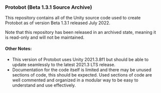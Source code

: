 ### Protobot (Beta 1.3.1 Source Archive)

This repository contains all of the Unity source code used to create Protobot as of version Beta 1.3.1 released July 2022.

Note that this repository has been released in an archived state, meaning it is read-only and will not be maintained.

#### Other Notes:
- This version of Protobot uses Unity 2021.3.8f1 but should be able to update seamlessly to the latest 2021.3 LTS release.
- Documentation for the code itself is limited and there may be unused sections of code, this should be expected.
Used sections of code are well commented and organized in a modular way to be easy to understand and use effectively.
